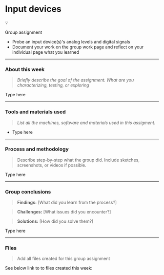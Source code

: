 # Input devices

💡

Group assignment

* Probe an input device(s)'s analog levels and digital signals
* Document your work on the group work page and reflect on your individual page what you learned

***

### About this week <a href="#id-19caf66e-e64e-809a-8067-c0a562d4cd5d" id="id-19caf66e-e64e-809a-8067-c0a562d4cd5d"></a>

> _Briefly describe the goal of the assignment. What are you characterizing, testing, or exploring_

Type here

***

### Tools and materials used <a href="#id-19caf66e-e64e-804a-84e2-c95d27832530" id="id-19caf66e-e64e-804a-84e2-c95d27832530"></a>

> _List all the machines, software and materials used in this assigment._

* Type here

***

### Process and methodology <a href="#id-19caf66e-e64e-8054-9dee-c5fe2f4a5730" id="id-19caf66e-e64e-8054-9dee-c5fe2f4a5730"></a>

> Describe step-by-step what the group did. Include sketches, screenshots, or videos if possible.

Type here

***

### Group conclusions <a href="#id-19caf66e-e64e-80ec-8097-cc6097eeb639" id="id-19caf66e-e64e-80ec-8097-cc6097eeb639"></a>

> **Findings:** \[What did you learn from the process?]

> **Challenges:** \[What issues did you encounter?]

> **Solutions:** \[How did you solve them?]

Type here

***

### Files <a href="#id-19caf66e-e64e-805a-80a5-e0f800c3b45e" id="id-19caf66e-e64e-805a-80a5-e0f800c3b45e"></a>

> Add all files created for this group assignment

See below link to to files created this week:

